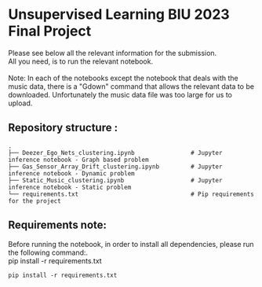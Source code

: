 # Unsupervised Learning BIU 2023 Final Project

Please see below all the relevant information for the submission.<br>
All you need, is to run the relevant notebook.<br><br>
Note: In each of the notebooks except the notebook that deals with the music data, there is a "Gdown" command that allows the relevant data to be downloaded.
Unfortunately the music data file was too large for us to upload.<br>

## Repository structure :
    .
    ├── Deezer_Ego_Nets_clustering.ipynb                # Jupyter inference notebook - Graph based problem
    ├── Gas_Sensor_Array_Drift_clustering.ipynb         # Jupyter inference notebook - Dynamic problem
    ├── Static_Music_clustering.ipynb                   # Jupyter inference notebook - Static problem                              
    └── requirements.txt                                # Pip requirements for the project

## Requirements note:
Before running the notebook, in order to install all dependencies, please run the following command:.<br>
    pip install -r requirements.txt

    pip install -r requirements.txt
